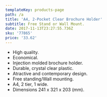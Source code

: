 ```yaml
---
templateKey: products-page
path: /a
title: 'A4, 2-Pocket Clear Brochure Holder'
subtitle: Free Stand or Wall Mount.
date: 2017-11-13T23:27:55.736Z
sku: '77865'
price: '33.62'
---
```

* High quality.
* Economical.
* Injection molded brochure holder.
* Durable, crystal clear plastic.
* Atractive and contemporary design.
* Free standing/Wall mounting.
* A4, 2 tier, 1 wide.
* Dimensions 241 x 321 x 203 (mm).
